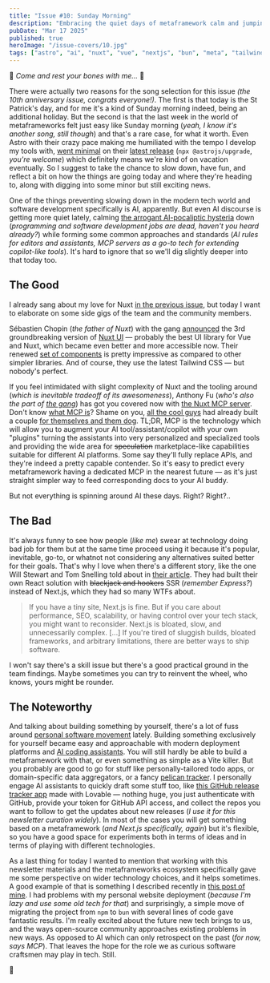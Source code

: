```yaml
---
title: "Issue #10: Sunday Morning"
description: "Embracing the quiet days of metaframework calm and jumping away from the hype train."
pubDate: "Mar 17 2025"
published: true
heroImage: "/issue-covers/10.jpg"
tags: ["astro", "ai", "nuxt", "vue", "nextjs", "bun", "meta", "tailwind"]
---
```


🎵 _Come and rest your bones with me..._ 🎵

There were actually two reasons for the song selection for this issue _(the 10th anniversary issue, congrats everyone!)_. The first is that today is the St Patrick's day, and for me it's a kind of Sunday morning indeed, being an additional holiday. But the second is that the last week in the world of metaframeworks felt just easy like Sunday morning (_yeah, I know it's another song, still though_) and that's a rare case, for what it worth. Even Astro with their crazy pace making me humiliated with the tempo I develop my tools with, [went minimal](https://astro.build/blog/astro-550/) on their [latest release](https://github.com/withastro/astro/releases/tag/astro%405.5.0) (`npx @astrojs/upgrade`, _you're welcome_) which definitely means we're kind of on vacation eventually. So I suggest to take the chance to slow down, have fun, and reflect a bit on how the things are going today and where they're heading to, along with digging into some minor but still exciting news.

One of the things preventing slowing down in the modern tech world and software development specifically is AI, apparently. But even AI discourse is getting more quiet lately, calming [the arrogant AI-pocaliptic hysteria](https://www.reddit.com/r/singularity/comments/1j8q3qi/anthropic_ceo_dario_amodei_in_the_next_3_to_6/) down (_programming and software development jobs are dead, haven't you heard already?_) while forming some common approaches and standards (_AI rules for editors and assistants, MCP servers as a go-to tech for extending copilot-like tools_). It's hard to ignore that so we'll dig slightly deeper into that today too.

## The Good

I already sang about my love for Nuxt [in the previous issue](https://metaframe.works/archive/9/), but today I want to elaborate on some side gigs of the team and the community members.

Sébastien Chopin (_the father of Nuxt_) with the gang [announced](https://nuxt.com/blog/nuxt-ui-v3) the 3rd groundbreaking version of [Nuxt UI](https://ui.nuxt.com) — probably the best UI library for Vue and Nuxt, which became even better and more accessible now. Their renewed [set of components](https://ui.nuxt.com/components) is pretty impressive as compared to other simpler libraries. And of course, they use the latest Tailwind CSS — but nobody's perfect.

If you feel intimidated with slight complexity of Nuxt and the tooling around (_which is inevitable tradeoff of its awesomeness_), Anthony Fu (_who's also the part of [the gang](https://nuxtlabs.com)_) has got you covered now with [the Nuxt MCP server](https://github.com/antfu/nuxt-mcp). Don't know [what MCP is](https://modelcontextprotocol.io/introduction)? Shame on you, [all the cool guys](https://www.latent.space/p/why-mcp-won) had already built a couple [for themselves and them dog](https://blog.platformatic.dev/accelerating-nodejs-development-with-mcp-node). TL;DR, MCP is the technology which will allow you to augment your AI tool/assistant/copilot with your own "plugins" turning the assistants into very personalized and specialized tools and providing the wide area for ~~speculation~~ marketplace-like capabilities suitable for different AI platforms. Some say they'll fully replace APIs, and they're indeed a pretty capable contender. So it's easy to predict every metaframework having a dedicated MCP in the nearest future — as it's just straight simpler way to feed corresponding docs to your AI buddy.

But not everything is spinning around AI these days. Right? Right?..

## The Bad

It's always funny to see how people (_like me_) swear at technology doing bad job for them but at the same time proceed using it because it's popular, inevitable, go-to, or whatnot not considering any alternatives suited better for their goals. That's why I love when there's a different story, like the one Will Stewart and Tom Snelling told about in [their article](https://northflank.com/blog/why-we-ditched-next-js-and-never-looked-back). They had built their own React solution with ~~blackjack and hookers~~ SSR (_remember Express?_) instead of Next.js, which they had so many WTFs about.

> If you have a tiny site, Next.js is fine. But if you care about performance, SEO, scalability, or having control over your tech stack, you might want to reconsider. Next.js is bloated, slow, and unnecessarily complex. [...] If you're tired of sluggish builds, bloated frameworks, and arbitrary limitations, there are better ways to ship software.

I won't say there's a skill issue but there's a good practical ground in the team findings. Maybe sometimes you can try to reinvent the wheel, who knows, yours might be rounder.

## The Noteworthy

And talking about building something by yourself, there's a lot of fuss around [personal software movement](https://addyo.substack.com/p/personal-software-the-unbundling) lately. Building something exclusively for yourself became easy and approachable with modern deployment platforms and [AI coding assistants](https://simonwillison.net/2025/Mar/11/using-llms-for-code/). You will still hardly be able to build a metaframework with that, or even something as simple as a Vite killer. But you probably are good to go for stuff like personally-tailored todo apps, or domain-specific data aggregators, or a fancy [pelican tracker](https://bsky.app/profile/simonwillison.net/post/3lkf7tasfps2f). I personally engage AI assistants to quickly draft some stuff too, like [this GitHub release tracker app](https://release-watcher.fyodor.io) made with Lovable — nothing huge, you just authenticate with GitHub, provide your token for GitHub API access, and collect the repos you want to follow to get the updates about new releases (_I use it for this newsletter curation widely_). In most of the cases you will get something based on a metaframework (_and Next.js specifically, again_) but it's flexible, so you have a good space for experiments both in terms of ideas and in terms of playing with different technologies.

As a last thing for today I wanted to mention that working with this newsletter materials and the metaframeworks ecosystem specifically gave me some perspective on wider technology choices, and it helps sometimes. A good example of that is something I described recently in [this post of mine](https://fyodor.io/how-bun-can-help-to-revive-a-gridsome-project/). I had problems with my personal website deployment (_because I'm lazy and use some old tech for that_) and surprisingly, a simple move of migrating the project from `npm` to `bun` with several lines of code gave fantastic results. I'm really excited about the future new tech brings to us, and the ways open-source community approaches existing problems in new ways. As opposed to AI which can only retrospect on the past (_for now, says MCP_). That leaves the hope for the role we as curious software craftsmen may play in tech. Still.

👋
